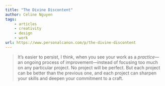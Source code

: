 ```yaml
---
title: "The Divine Discontent"
author: Celine Nguyen
tags: 
    - articles  
    - creativity  
    - design  
    - work
url: https://www.personalcanon.com/p/the-divine-discontent
---
```


> It’s easier to persist, I think, when you see your work as a *practice*—an ongoing process of improvement—instead of focusing too much on any particular project. No project will be perfect. But each project can be better than the previous one, and each project can sharpen your skills and deepen your commitment to a craft.



